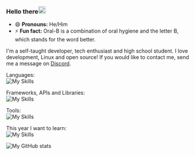 ### Hello there<img src="https://media.giphy.com/media/hvRJCLFzcasrR4ia7z/giphy.gif" width="20px" height="20px">

- 😄 **Pronouns:** He/Him
- ⚡ **Fun fact:** Oral-B is a combination of oral hygiene and the letter B, which stands for the word better. 
  
I'm a self-taught developer, tech enthusiast and high school student. I love development, Linux and open source! If you would like to contact me, send me a message on [Discord](https://discord.gg/S22r5H3a2W).
  
Languages:  
![My Skills](https://skillicons.dev/icons?i=js,py,cs,html,css,bash)  
  
Frameworks, APIs and Libraries:  
![My Skills](https://skillicons.dev/icons?i=react,nodejs,discord,bots,git,mongodb,electron,express,materialui)

Tools:  
![My Skills](https://skillicons.dev/icons?i=latex,vim,linux,nginx,figma,cloudflare,vscode)

This year I want to learn:  
![My Skills](https://skillicons.dev/icons?i=c,docker,qt,prisma,nextjs,regex,rust,svg,wordpress)
  
  
![My GitHub stats](https://github-readme-stats.vercel.app/api?username=PreciousWarrior&show_icons=true&theme=dark)
